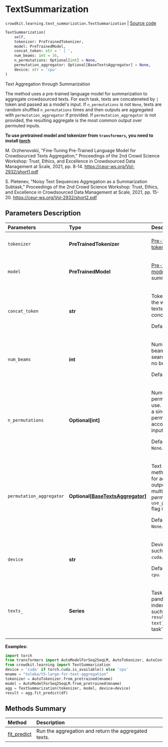 # TextSummarization
`crowdkit.learning.text_summarization.TextSummarization` | [Source code](https://github.com/Toloka/crowd-kit/blob/v1.2.0/crowdkit/learning/text_summarization.py#L16)

```python
TextSummarization(
    self,
    tokenizer: PreTrainedTokenizer,
    model: PreTrainedModel,
    concat_token: str = ' | ',
    num_beams: int = 16,
    n_permutations: Optional[int] = None,
    permutation_aggregator: Optional[BaseTextsAggregator] = None,
    device: str = 'cpu'
)
```

Text Aggregation through Summarization


The method uses a pre-trained language model for summarization to aggregate crowdsourced texts.
For each task, texts are concateneted by ` | ` token and passed as a model's input. If
`n_permutations` is not `None`, texts are random shuffled `n_permutations` times and then
outputs are aggregated with `permutation_aggregator` if provided. If `permutation_aggregator`
is not provided, the resulting aggregate is the most common output over permuted inputs.

**To use pretrained model and tokenizer from `transformers`, you need to install [torch](https://pytorch.org/get-started/locally/#start-locally)**

M. Orzhenovskii,
"Fine-Tuning Pre-Trained Language Model for Crowdsourced Texts Aggregation,"
Proceedings of the 2nd Crowd Science Workshop: Trust, Ethics, and Excellence in Crowdsourced Data Management at Scale, 2021, pp. 8-14.
<https://ceur-ws.org/Vol-2932/short1.pdf>

S. Pletenev,
"Noisy Text Sequences Aggregation as a Summarization Subtask,"
Proceedings of the 2nd Crowd Science Workshop: Trust, Ethics, and Excellence in Crowdsourced Data Management at Scale, 2021, pp. 15-20.
<https://ceur-ws.org/Vol-2932/short2.pdf>

## Parameters Description

| Parameters | Type | Description |
| :----------| :----| :-----------|
`tokenizer`|**PreTrainedTokenizer**|<p>[Pre-trained tokenizer](https://huggingface.co/transformers/main_classes/tokenizer.html#pretrainedtokenizer).</p>
`model`|**PreTrainedModel**|<p>[Pre-trained model](https://huggingface.co/transformers/main_classes/model.html#pretrainedmodel) for text summarization.</p>
`concat_token`|**str**|<p>Token used for the workers&#x27; texts concatenation. </p><p>Default value: ` | `.</p>
`num_beams`|**int**|<p>Number of beams for beam search. 1 means no beam search. </p><p>Default value: `16`.</p>
`n_permutations`|**Optional\[int\]**|<p>Number of input permutations to use. If `None`, use a single permutation according to the input&#x27;s order. </p><p>Default value: `None`.</p>
`permutation_aggregator`|**Optional\[[BaseTextsAggregator](crowdkit.aggregation.base.BaseTextsAggregator.md)\]**|<p>Text aggregation method to use for aggregating outputs of multiple input permutations if `use_permutations` flag is set. </p><p>Default value: `None`.</p>
`device`|**str**|<p>Device to use such as `cpu` or `cuda`. </p><p>Default value: `cpu`.</p>
`texts_`|**Series**|<p>Tasks&#x27; texts. A pandas.Series indexed by `task` such that `result.loc[task, text]` is the task&#x27;s text.</p>

**Examples:**


```python
import torch
from transformers import AutoModelForSeq2SeqLM, AutoTokenizer, AutoConfig
from crowdkit.learning import TextSummarization
device = 'cuda' if torch.cuda.is_available() else 'cpu'
mname = "toloka/t5-large-for-text-aggregation"
tokenizer = AutoTokenizer.from_pretrained(mname)
model = AutoModelForSeq2SeqLM.from_pretrained(mname)
agg = TextSummarization(tokenizer, model, device=device)
result = agg.fit_predict(df)
```
## Methods Summary

| Method | Description |
| :------| :-----------|
[fit_predict](crowdkit.learning.text_summarization.TextSummarization.fit_predict.md)| Run the aggregation and return the aggregated texts.
